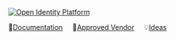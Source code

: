 [![Open Identity Platform](https://www.openidentityplatform.org/assets/img/oip-star.png?ver3)](https://github.com/OpenIdentityPlatform)

<nobr>📄[Documentation](https://doc.openidentityplatform.org/)</nobr> &nbsp;&nbsp;&nbsp; <nobr>💪[Approved Vendor](https://github.com/OpenIdentityPlatform/.github/wiki/Approved-Vendor-List)</nobr>  &nbsp;&nbsp;&nbsp;  <nobr>💡[Ideas](https://github.com/orgs/OpenIdentityPlatform/discussions/5)</nobr>
